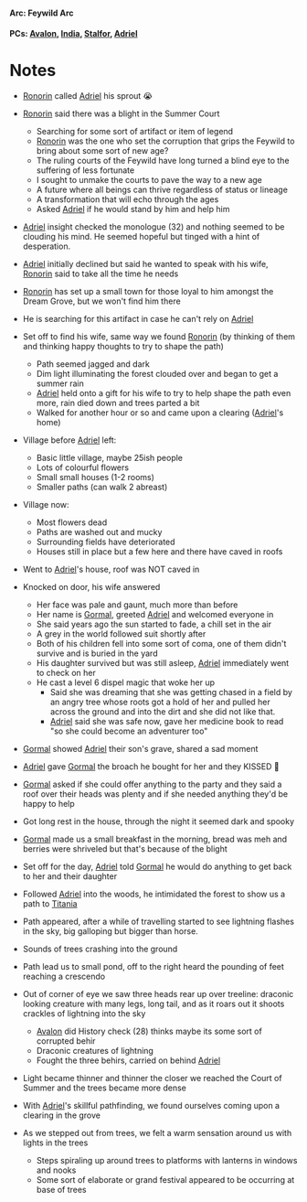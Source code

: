 #### Arc: Feywild Arc
#### PCs: [Avalon](PCs/Current/Avalon.md), [India](PCs/Current/India.md), [Stalfor](PCs/Current/Stalfor.md), [Adriel](Adriel.md)

# Notes
- [Ronorin](NPCs/Living/Ronorin.md) called [Adriel](Adriel.md) his sprout 😭
- [Ronorin](NPCs/Living/Ronorin.md) said there was a blight in the Summer Court
	- Searching for some sort of artifact or item of legend
	- [Ronorin](NPCs/Living/Ronorin.md) was the one who set the corruption that grips the Feywild to bring about some sort of new age?
	- The ruling courts of the Feywild have long turned a blind eye to the suffering of less fortunate
	- I sought to unmake the courts to pave the way to a new age
	- A future where all beings can thrive regardless of status or lineage
	- A transformation that will echo through the ages
	- Asked [Adriel](Adriel.md) if he would stand by him and help him
- [Adriel](Adriel.md) insight checked the monologue (32) and nothing seemed to be clouding his mind. He seemed hopeful but tinged with a hint of desperation.
- [Adriel](Adriel.md) initially declined but said he wanted to speak with his wife, [Ronorin](NPCs/Living/Ronorin.md) said to take all the time he needs 
- [Ronorin](NPCs/Living/Ronorin.md) has set up a small town for those loyal to him amongst the Dream Grove, but we won't find him there
- He is searching for this artifact in case he can't rely on [Adriel](Adriel.md)

- Set off to find his wife, same way we found [Ronorin](NPCs/Living/Ronorin.md) (by thinking of them and thinking happy thoughts to try to shape the path)
	- Path seemed jagged and dark
	- Dim light illuminating the forest clouded over and began to get a summer rain
	- [Adriel](Adriel.md) held onto a gift for his wife to try to help shape the path even more, rain died down and trees parted a bit
	- Walked for another hour or so and came upon a clearing ([Adriel](Adriel.md)'s home)

- Village before [Adriel](Adriel.md) left:
	- Basic little village, maybe 25ish people
	- Lots of colourful flowers
	- Small small houses (1-2 rooms)
	- Smaller paths (can walk 2 abreast)
- Village now:
	- Most flowers dead
	- Paths are washed out and mucky
	- Surrounding fields have deteriorated
	- Houses still in place but a few here and there have caved in roofs 

- Went to [Adriel](Adriel.md)'s house, roof was NOT caved in
- Knocked on door, his wife answered
	- Her face was pale and gaunt, much more than before
	- Her name is [Gormal](NPCs/Living/Gormal), greeted [Adriel](Adriel.md) and welcomed everyone in
	- She said years ago the sun started to fade, a chill set in the air
	- A grey in the world followed suit shortly after
	- Both of his children fell into some sort of coma, one of them didn't survive and is buried in the yard
	- His daughter survived but was still asleep, [Adriel](Adriel.md) immediately went to check on her
	- He cast a level 6 dispel magic that woke her up
		- Said she was dreaming that she was getting chased in a field by an angry tree whose roots got a hold of her and pulled her across the ground and into the dirt and she did not like that.
		- [Adriel](Adriel.md) said she was safe now, gave her medicine book to read "so she could become an adventurer too"
- [Gormal](NPCs/Living/Gormal) showed [Adriel](Adriel.md) their son's grave, shared a sad moment
- [Adriel](Adriel.md) gave [Gormal](NPCs/Living/Gormal) the broach he bought for her and they KISSED 💋
- [Gormal](NPCs/Living/Gormal) asked if she could offer anything to the party and they said a roof over their heads was plenty and if she needed anything they'd be happy to help
- Got long rest in the house, through the night it seemed dark and spooky

- [Gormal](NPCs/Living/Gormal) made us a small breakfast in the morning, bread was meh and berries were shriveled but that's because of the blight
- Set off for the day, [Adriel](Adriel.md) told [Gormal](NPCs/Living/Gormal) he would do anything to get back to her and their daughter

- Followed [Adriel](Adriel.md) into the woods, he intimidated the forest to show us a path to [Titania](NPCs/Living/Titania.md)
- Path appeared, after a while of travelling started to see lightning flashes in the sky, big galloping but bigger than horse.
- Sounds of trees crashing into the ground
- Path lead us to small pond, off to the right heard the pounding of feet reaching a crescendo
- Out of corner of eye we saw three heads rear up over treeline: draconic looking creature with many legs, long tail, and as it roars out it shoots crackles of lightning into the sky
	- [Avalon](PCs/Current/Avalon.md) did History check (28) thinks maybe its some sort of corrupted behir
	- Draconic creatures of lightning
	- Fought the three behirs, carried on behind [Adriel](Adriel.md)

- Light became thinner and thinner the closer we reached the Court of Summer and the trees became more dense
- With [Adriel](Adriel.md)'s skillful pathfinding, we found ourselves coming upon a clearing in the grove
- As we stepped out from trees, we felt a warm sensation around us with lights in the trees
	- Steps spiraling up around trees to platforms with lanterns in windows and nooks
	- Some sort of elaborate or grand festival appeared to be occurring at base of trees